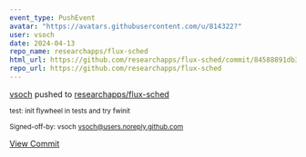 ```yaml
---
event_type: PushEvent
avatar: "https://avatars.githubusercontent.com/u/814322?"
user: vsoch
date: 2024-04-13
repo_name: researchapps/flux-sched
html_url: https://github.com/researchapps/flux-sched/commit/84588891db37e098dbe7ccd4dea713000da9d81f
repo_url: https://github.com/researchapps/flux-sched
---
```


<a href='https://github.com/vsoch' target='_blank'>vsoch</a> pushed to <a href='https://github.com/researchapps/flux-sched' target='_blank'>researchapps/flux-sched</a>

<small>test: init flywheel in tests and try fwinit

Signed-off-by: vsoch <vsoch@users.noreply.github.com></small>

<a href='https://github.com/researchapps/flux-sched/commit/84588891db37e098dbe7ccd4dea713000da9d81f' target='_blank'>View Commit</a>